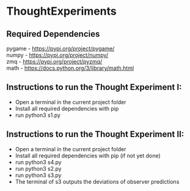 # ThoughtExperiments

## Required Dependencies

pygame - https://pypi.org/project/pygame/ <br />
numpy - https://pypi.org/project/numpy/ <br />
zmq - https://pypi.org/project/pyzmq/ <br />
math - https://docs.python.org/3/library/math.html <br />

## Instructions to run the Thought Experiment I:

-  Open a terminal in the current project folder
-  Install all required dependencies with pip
-  run python3 s1.py

## Instructions to run the Thought Experiment II:

-  Open a terminal in the current project folder
-  Install all required dependencies with pip (if not yet done)
-  run python3 s4.py
-  run python3 s2.py
-  run python3 s3.py
-  The terminal of s3 outputs the deviations of observer predictions
